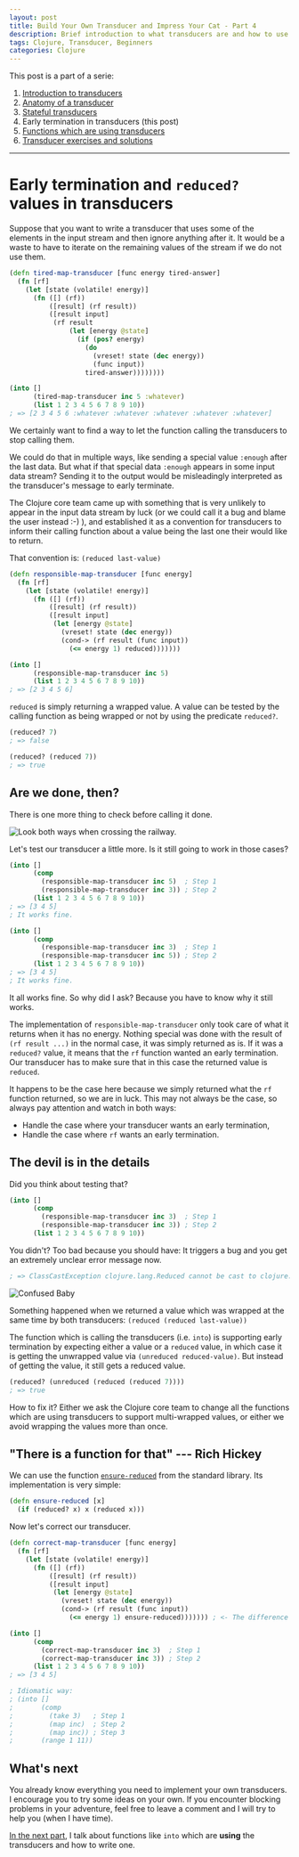 ```yaml
---
layout: post
title: Build Your Own Transducer and Impress Your Cat - Part 4
description: Brief introduction to what transducers are and how to use them.
tags: Clojure, Transducer, Beginners
categories: Clojure
---
```


This post is a part of a serie:

1. [Introduction to transducers](/clojure/build-your-own-transducer-part1/)
2. [Anatomy of a transducer](/clojure/build-your-own-transducer-part2/)
3. [Stateful transducers](/clojure/build-your-own-transducer-part3/)
4. Early termination in transducers (this post)
5. [Functions which are using transducers](/clojure/build-your-own-transducer-part5/)
6. [Transducer exercises and solutions](https://github.com/green-coder/transducer-exercises)

---

# Early termination and `reduced?` values in transducers

Suppose that you want to write a transducer that uses some of the elements in the input stream and then ignore anything after it. It would be a waste to have to iterate on the remaining values of the stream if we do not use them.

```clojure
(defn tired-map-transducer [func energy tired-answer]
  (fn [rf]
    (let [state (volatile! energy)]
      (fn ([] (rf))
          ([result] (rf result))
          ([result input]
           (rf result
               (let [energy @state]
                 (if (pos? energy)
                   (do
                     (vreset! state (dec energy))
                     (func input))
                   tired-answer))))))))

(into []
      (tired-map-transducer inc 5 :whatever)
      (list 1 2 3 4 5 6 7 8 9 10))
; => [2 3 4 5 6 :whatever :whatever :whatever :whatever :whatever]
```

We certainly want to find a way to let the function calling the transducers to stop calling them.

We could do that in multiple ways, like sending a special value `:enough` after the last data. But what if that special data `:enough` appears in some input data stream? Sending it to the output would be misleadingly interpreted as the transducer's message to early terminate.

The Clojure core team came up with something that is very unlikely to appear in the input data stream by luck (or we could call it a bug and blame the user instead :-) ), and established it as a convention for transducers to inform their calling function about a value being the last one their would like to return.

That convention is: `(reduced last-value)`

```clojure
(defn responsible-map-transducer [func energy]
  (fn [rf]
    (let [state (volatile! energy)]
      (fn ([] (rf))
          ([result] (rf result))
          ([result input]
           (let [energy @state]
             (vreset! state (dec energy))
             (cond-> (rf result (func input))
               (<= energy 1) reduced)))))))

(into []
      (responsible-map-transducer inc 5)
      (list 1 2 3 4 5 6 7 8 9 10))
; => [2 3 4 5 6]
```

`reduced` is simply returning a wrapped value. A value can be tested by the calling function as being wrapped or not by using the predicate `reduced?`.

```clojure
(reduced? 7)
; => false

(reduced? (reduced 7))
; => true
```

## Are we done, then?

There is one more thing to check before calling it done.

![Look both ways when crossing the railway.](/img/train-hide-other-train.jpg)

Let's test our transducer a little more. Is it still going to work in those cases?

```clojure
(into []
      (comp
        (responsible-map-transducer inc 5)  ; Step 1
        (responsible-map-transducer inc 3)) ; Step 2
      (list 1 2 3 4 5 6 7 8 9 10))
; => [3 4 5]
; It works fine.

(into []
      (comp
        (responsible-map-transducer inc 3)  ; Step 1
        (responsible-map-transducer inc 5)) ; Step 2
      (list 1 2 3 4 5 6 7 8 9 10))
; => [3 4 5]
; It works fine.
```

It all works fine. So why did I ask? Because you have to know why it still works.

The implementation of `responsible-map-transducer` only took care of what it returns when it has no energy. Nothing special was done with the result of `(rf result ...)` in the normal case, it was simply returned as is. If it was a `reduced?` value, it means that the `rf` function wanted an early termination. Our transducer has to make sure that in this case the returned value is `reduced`.

It happens to be the case here because we simply returned what the `rf` function returned, so we are in luck. This may not always be the case, so always pay attention and watch in both ways:

* Handle the case where your transducer wants an early termination,
* Handle the case where `rf` wants an early termination.

## The devil is in the details

Did you think about testing that?

```clojure
(into []
      (comp
        (responsible-map-transducer inc 3)  ; Step 1
        (responsible-map-transducer inc 3)) ; Step 2
      (list 1 2 3 4 5 6 7 8 9 10))
```

You didn't? Too bad because you should have: It triggers a bug and you get an extremely unclear error message now.

```clojure
; => ClassCastException clojure.lang.Reduced cannot be cast to clojure.lang.ITransientCollection  clojure.core/persistent! (core.clj:3240)
```

![Confused Baby](/img/confused-baby.jpg)

Something happened when we returned a value which was wrapped at the same time by both transducers: `(reduced (reduced last-value))`

The function which is calling the transducers (i.e. `into`) is supporting early termination by expecting either a value or a `reduced` value, in which case it is getting the unwrapped value via `(unreduced reduced-value)`. But instead of getting the value, it still gets a reduced value.

```clojure
(reduced? (unreduced (reduced (reduced 7))))
; => true
```

How to fix it? Either we ask the Clojure core team to change all the functions which are using transducers to support multi-wrapped values, or either we avoid wrapping the values more than once.

## "There is a function for that" --- Rich Hickey

We can use the function [`ensure-reduced`](http://clojuredocs.org/search?q=ensure-reduced) from the standard library. Its implementation is very simple:

```clojure
(defn ensure-reduced [x]
  (if (reduced? x) x (reduced x)))
```

Now let's correct our transducer.

```clojure
(defn correct-map-transducer [func energy]
  (fn [rf]
    (let [state (volatile! energy)]
      (fn ([] (rf))
          ([result] (rf result))
          ([result input]
           (let [energy @state]
             (vreset! state (dec energy))
             (cond-> (rf result (func input))
               (<= energy 1) ensure-reduced))))))) ; <- The difference is here

(into []
      (comp
        (correct-map-transducer inc 3)  ; Step 1
        (correct-map-transducer inc 3)) ; Step 2
      (list 1 2 3 4 5 6 7 8 9 10))
; => [3 4 5]

; Idiomatic way:
; (into []
;       (comp
;         (take 3)   ; Step 1
;         (map inc)  ; Step 2
;         (map inc)) ; Step 3
;       (range 1 11))
```

## What's next

You already know everything you need to implement your own transducers. I encourage you to try some ideas on your own. If you encounter blocking problems in your adventure, feel free to leave a comment and I will try to help you (when I have time).

[In the next part](/clojure/build-your-own-transducer-part5/), I talk about functions like `into` which are **using** the transducers and how to write one.
